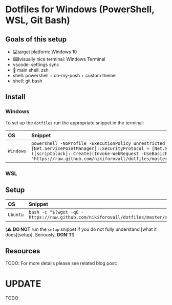 Dotfiles for Windows (PowerShell, WSL, Git Bash)
============================================================

Goals of this setup
-------------------

- 💻target platform: Windows 10
- ⌨visually nice terminal: Windows Terminal
- vscode: settings sync
- 🐚 main shell: zsh
- shell: powershell + oh-my-posh + custom theme
- shell: git bash

Install
--------

### Windows

To set up the `dotfiles` run the appropriate snippet in the terminal:

| OS | Snippet |
|:---|:---|
| `Windows` | `powershell -NoProfile -ExecutionPolicy unrestricted -Command "[Net.ServicePointManager]::SecurityProtocol = [Net.SecurityProtocolType]::Tls12; &([scriptblock]::Create((Invoke-WebRequest -UseBasicParsing 'https://raw.github.com/nikiforovall/dotfiles/master/src/windows/app_install.ps1')))` |

### WSL
Setup
-----

| OS | Snippet |
|:---|:---|
| `Ubuntu` | `bash -c "$(wget -qO - https://raw.github.com/nikiforovall/dotfiles/master/src/wsl/os/install.sh)"` |

(⚠️  **DO NOT** run the `setup` snippet if you do not fully understand
[what it does][setup]. Seriously, **DON'T**!)

## Resources

TODO:
For more details please see related blog post:


# UPDATE
TODO:

